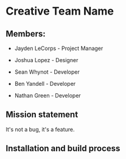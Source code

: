 # Creative Team Name

## Members:

- Jayden LeCorps - Project Manager

- Joshua Lopez - Designer

- Sean Whynot - Developer

- Ben Yandell - Developer

- Nathan Green - Developer

## Mission statement
It's not a bug, it's a feature.

## Installation and build process

